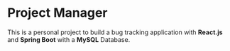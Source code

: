 # Project Manager

This is a personal project to build a bug tracking application with **React.js** and **Spring Boot** with a **MySQL** Database.

